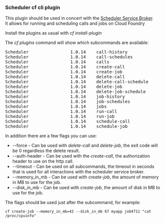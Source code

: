 ### Scheduler cf cli plugin

This plugin should be used in concert with the [Scheduler Service Broker](https://github.com/rabobank/scheduler-service-broker).  
It allows for running and scheduling calls and jobs on Cloud Foundry

Install the plugins as usual with _cf install-plugin <plugin binary>_

The _cf plugins_ command will show which subcommands are available: 


<pre>
Scheduler                1.0.14    call-history                            lists the history for a scheduled call  
Scheduler                1.0.14    call-schedules                          lists all call schedules  
Scheduler                1.0.14    calls                                   lists all schedulable calls  
Scheduler                1.0.14    create-call                             creates a schedulable call  
Scheduler                1.0.14    create-job                              creates a schedulable job  
Scheduler                1.0.14    delete-call                             deletes a schedulable call  
Scheduler                1.0.14    delete-call-schedule                    deletes a schedule for a call  
Scheduler                1.0.14    delete-job                              deletes a schedulable job  
Scheduler                1.0.14    delete-job-schedule                     deletes a schedule for a job  
Scheduler                1.0.14    job-history                             lists the history for a scheduled job  
Scheduler                1.0.14    job-schedules                           lists all job schedules  
Scheduler                1.0.14    jobs                                    lists all schedulable jobs  
Scheduler                1.0.14    run-call                                runs a call  
Scheduler                1.0.14    run-job                                 runs a job  
Scheduler                1.0.14    schedule-call                           schedules a call  
Scheduler                1.0.14    schedule-job                            schedules a job  
</pre>

In addition there are a few flags you can use:

* --force - Can be used with _delete-call_ and _delete-job_, the exit code will be 0 regardless the delete result.
* --auth-header - Can be used with the _create-call_, the authorization header to use on the http call.
* --timeout - Can be used on all subcommands, the timeout in seconds that is used for all interactions with the scheduler service broker.
* --memory_in_mb - Can be used with _create-job_, the amount of memory in MB to use for the job.
* --disk_in_mb - Can be used with _create-job_, the amount of disk in MB to use for the job.

The flags should be used just after the subcommand, for example:
````
cf create-job --memory_in_mb=42 --disk_in_mb 67 myapp job4711 "cat /proc/cpuinfo" 
````
